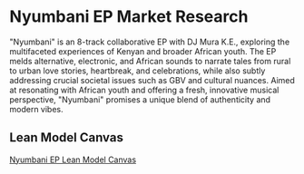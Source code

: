 # Nyumbani EP Market Research

"Nyumbani" is an 8-track collaborative EP with DJ Mura K.E., exploring the multifaceted experiences of Kenyan and broader African youth. The EP melds alternative, electronic, and African sounds to narrate tales from rural to urban love stories, heartbreak, and celebrations, while also subtly addressing crucial societal issues such as GBV and cultural nuances. Aimed at resonating with African youth and offering a fresh, innovative musical perspective, "Nyumbani" promises a unique blend of authenticity and modern vibes.

## Lean Model Canvas
[Nyumbani EP Lean Model Canvas](https://drive.google.com/file/d/1DIwWDyWBqrtDKeq49ro2fQNaeWtL7JAt/view?usp=sharing)